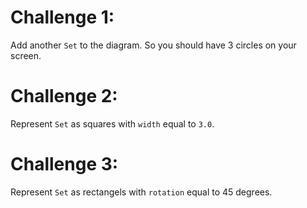 # Challenge 1: 
Add another `Set` to the diagram. So you should have 3 circles on your screen.

# Challenge 2:
Represent `Set` as squares with `width` equal to `3.0`.

# Challenge 3:
Represent `Set` as rectangels with `rotation` equal to 45 degrees. 

